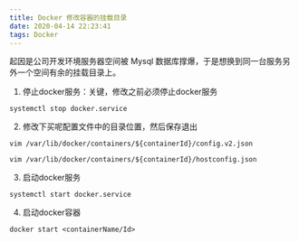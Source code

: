 ```yaml
---
title: Docker 修改容器的挂载目录
date: 2020-04-14 22:23:41
tags: Docker
---
```


起因是公司开发环境服务器空间被 Mysql 数据库撑爆，于是想换到同一台服务另外一个空间有余的挂载目录上。
1. 停止docker服务：关键，修改之前必须停止docker服务
```
systemctl stop docker.service
```
2. 修改下买呢配置文件中的目录位置，然后保存退出
```
vim /var/lib/docker/containers/${containerId}/config.v2.json
```
```
vim /var/lib/docker/containers/${containerId}/hostconfig.json
```
3. 启动docker服务
```
systemctl start docker.service
```
4. 启动docker容器
```
docker start <containerName/Id>
```
